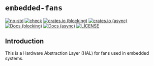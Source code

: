 # `embedded-fans`
[![no-std](https://github.com/OpenDevicePartnership/embedded-fans/actions/workflows/nostd.yml/badge.svg)](https://github.com/OpenDevicePartnership/embedded-fans/actions/workflows/nostd.yml)
[![check](https://github.com/OpenDevicePartnership/embedded-fans/actions/workflows/check.yml/badge.svg)](https://github.com/OpenDevicePartnership/embedded-fans/actions/workflows/check.yml)
[![crates.io (blocking)](https://img.shields.io/crates/v/embedded-fans.svg)](https://crates.io/crates/embedded-fans)
[![crates.io (async)](https://img.shields.io/crates/v/embedded-fans-async.svg)](https://crates.io/crates/embedded-fans-async)
[![Docs (blocking)](https://docs.rs/embedded-fans/badge.svg)](https://docs.rs/embedded-fans)
[![Docs (async)](https://docs.rs/embedded-fans/badge.svg)](https://docs.rs/embedded-fans-async)
[![LICENSE](https://img.shields.io/badge/License-MIT-blue)](LICENSE)

## Introduction
This is a Hardware Abstraction Layer (HAL) for fans used in embedded systems.